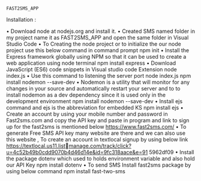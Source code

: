                                                                          FAST2SMS_APP
                                                                          
                                                                          
                                                                          
 Installation :
 
• Download node at nodejs.org and install it.
• Created SMS named folder in my project name it as FAST2SMS_APP and open the same 
folder in Visual Studio Code
• To Creating the node project or to initialize the our node project use this below command 
in command prompt
 npm init
• Install the Express framework globally using NPM so that it can be used to create a web 
application using node terminal
 npm install express
• Download JavaScript (ES6) code snippets in Visual studio code Extension
 node index.js 
• Use this command to listening the server port
 node index.js
 npm install nodemon --save-dev
• Nodemon is a utility that will monitor for any changes in your source and 
automatically restart your server and to to install nodemon as a dev dependency 
since it is used only in the development environment
 npm install nodemon --save-dev
• Install ejs command and ejs is the abbreviation for embedded KS 
 npm install ejs
• Create an account by using your mobile number and password in Fast2sms.com and copy 
the API key and paste in program and link to sign up for the fast2sms is mentioned 
below
 https://www.fast2sms.com/
• To generate Free SMS API key many website are there and we can also use this website , 
To create an account in textlocal signup by using below link
https://textlocal.us11.listmanage.com/track/click?u=4c52b49b0cdd9070b4d46d14e&id=9fc318aace&e=91
5962df09
• Install the package dotenv which used to holds environment variable and also hold our API 
Key
 npm install dotenv
• To send SMS Install fast2sms package by using below command
 npm install fast-two-sms                             
